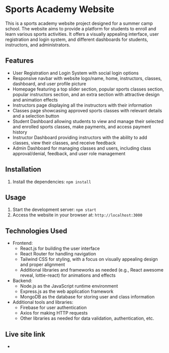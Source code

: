 # Sports Academy Website

This is a sports academy website project designed for a summer camp school. The website aims to provide a platform for students to enroll and learn various sports activities. It offers a visually appealing interface, user registration and login system, and different dashboards for students, instructors, and administrators.

## Features

- User Registration and Login System with social login options
- Responsive navbar with website logo/name, home, instructors, classes, dashboard, and user profile picture
- Homepage featuring a top slider section, popular sports classes section, popular instructors section, and an extra section with attractive design and animation effects
- Instructors page displaying all the instructors with their information
- Classes page showcasing approved sports classes with relevant details and a selection button
- Student Dashboard allowing students to view and manage their selected and enrolled sports classes, make payments, and access payment history
- Instructor Dashboard providing instructors with the ability to add classes, view their classes, and receive feedback
- Admin Dashboard for managing classes and users, including class approval/denial, feedback, and user role management

## Installation

1. Install the dependencies: `npm install`

## Usage

1. Start the development server: `npm start`
2. Access the website in your browser at: `http://localhost:3000`

## Technologies Used

- Frontend:
  - React.js for building the user interface
  - React Router for handling navigation
  - Tailwind CSS for styling, with a focus on visually appealing design and proper alignment
  - Additional libraries and frameworks as needed (e.g., React awesome reveal, lottie-react) for animations and effects
- Backend:
  - Node.js as the JavaScript runtime environment
  - Express.js as the web application framework
  - MongoDB as the database for storing user and class information
- Additional tools and libraries:
  - Firebase for user authentication
  - Axios for making HTTP requests
  - Other libraries as needed for data validation, authentication, etc.

## Live site link

-
